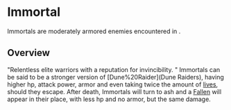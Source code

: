 # Immortal

Immortals are moderately armored enemies encountered in . 
## Overview

"Relentless elite warriors with a reputation for invincibility. "
Immortals can be said to be a stronger version of [Dune%20Raider](Dune Raiders), having higher hp, attack power, armor and even taking twice the amount of [lives](lives), should they escape. After death, Immortals will turn to ash and a [Fallen](Fallen) will appear in their place, with less hp and no armor, but the same damage. 